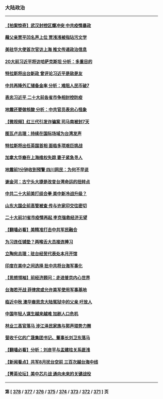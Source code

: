### 大陆政治
---
#### [【拍案惊奇】武汉封控区爆冲突 中共疫情暴政](../../pages/ncid277/n13818036.md) 
#### [藉父亲贾平凹名声上位 贾浅浅被指玷污文学](../../pages/ncid277/n13818055.md) 
#### [美驻华大使首次官访上海 推文传递政治信息](../../pages/ncid277/n13818046.md) 
#### [20大前习近平将访哈萨克斯坦 分析：多重目的](../../pages/ncid277/n13817976.md) 
#### [特拉斯将出台新政 曾评论习近平是敌是友](../../pages/ncid277/n13817860.md) 
#### [中共再降外汇储备金率 分析：难阻人民币破7](../../pages/ncid277/n13817982.md) 
#### [表忠习近平 二十大前各省市争相封控防疫](../../pages/ncid277/n13817994.md) 
#### [地震还要做核酸 分析：中共官员表忠心怪象](../../pages/ncid277/n13817939.md) 
#### [【微视频】红三代引发诈骗案 司马南被封7天](../../pages/ncid277/n13817832.md) 
#### [图瓦卢总理：持续在国际场域为台湾发声](../../pages/ncid277/n13817640.md) 
#### [特拉斯将出任英国首相 面临多项艰巨挑战](../../pages/ncid277/n13817670.md) 
#### [加拿大华裔在上海维权失踪 妻子紧急寻人](../../pages/ncid277/n13817708.md) 
#### [地震前1分钟收到预警 四川网民：为何不早说](../../pages/ncid277/n13817692.md) 
#### [谢金河：古宁头大捷是改变台湾命运的扭转点](../../pages/ncid277/n13817492.md) 
#### [中共二十大前美打组合拳 美中新冷战升级？](../../pages/ncid277/n13817586.md) 
#### [山东大国企前高管被查 传与许家印交往密切](../../pages/ncid277/n13817556.md) 
#### [二十大前31省市疫情再起 李克强救经济无望](../../pages/ncid277/n13817553.md) 
#### [【翻墙必看】美精准打击中共军民融合](../../pages/ncid277/n13817475.md) 
#### [为习连任铺垫？两喉舌大员接连捧习](../../pages/ncid277/n13817444.md) 
#### [立陶宛总理：驻台经贸代表处本月开馆](../../pages/ncid277/n13817436.md) 
#### [印度在美中之间选择 批中共将台海军事化](../../pages/ncid277/n13817426.md) 
#### [【思想领袖】前经济顾问：走进普京内心世界](../../pages/ncid277/n13799758.md) 
#### [台海若开战 菲律宾或允许美军使用军事基地](../../pages/ncid277/n13817337.md) 
#### [临近中秋 澳华裔思念大陆冤狱中的父亲 吁放人](../../pages/ncid277/n13816551.md) 
#### [中国年轻人谋生越来越难 加剧人口危机](../../pages/ncid277/n13817280.md) 
#### [林业三高官落马 涉江泽民家族与郭声琨势力圈](../../pages/ncid277/n13817185.md) 
#### [营收千亿的广晟集团书记、董事长刘卫东落马](../../pages/ncid277/n13817196.md) 
#### [【翻墙必看】分析：刘彦平与孟建柱关系匪浅](../../pages/ncid277/n13817082.md) 
#### [【新闻看点】共军8月扰台空前 三百次越台海中线](../../pages/ncid277/n13817009.md) 
#### [【菁英论坛】美中芯片战 通向未来的关键战役](../../pages/ncid277/n13817010.md) 

---
#### 第 [ [378](./378.md) / [377](./377.md) / [376](./376.md) / [375](./375.md) / [374](./374.md) / [373](./373.md) / [372](./372.md) / [371](./371.md) ] 页
